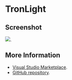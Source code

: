 # TronLight



## Screenshot
![](https://raw.githubusercontent.com/gerane/VSCodeThemes/master/gerane.Theme-TronLight/screenshot.png).


## More Information
* [Visual Studio Marketplace](https://marketplace.visualstudio.com/items/gerane.Theme-TronLight).
* [GitHub repository](https://github.com/gerane/VSCodeThemes).
